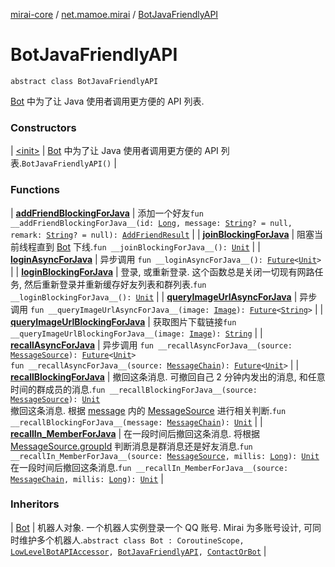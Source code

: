 [mirai-core](../../index.md) / [net.mamoe.mirai](../index.md) / [BotJavaFriendlyAPI](./index.md)

# BotJavaFriendlyAPI

`abstract class BotJavaFriendlyAPI`

[Bot](../-bot/index.md) 中为了让 Java 使用者调用更方便的 API 列表.

### Constructors

| [&lt;init&gt;](-init-.md) | [Bot](../-bot/index.md) 中为了让 Java 使用者调用更方便的 API 列表.`BotJavaFriendlyAPI()` |

### Functions

| [__addFriendBlockingForJava__](__add-friend-blocking-for-java__.md) | 添加一个好友`fun __addFriendBlockingForJava__(id: `[`Long`](https://kotlinlang.org/api/latest/jvm/stdlib/kotlin/-long/index.html)`, message: `[`String`](https://kotlinlang.org/api/latest/jvm/stdlib/kotlin/-string/index.html)`? = null, remark: `[`String`](https://kotlinlang.org/api/latest/jvm/stdlib/kotlin/-string/index.html)`? = null): `[`AddFriendResult`](../../net.mamoe.mirai.data/-add-friend-result/index.md) |
| [__joinBlockingForJava__](__join-blocking-for-java__.md) | 阻塞当前线程直到 [Bot](../-bot/index.md) 下线.`fun __joinBlockingForJava__(): `[`Unit`](https://kotlinlang.org/api/latest/jvm/stdlib/kotlin/-unit/index.html) |
| [__loginAsyncForJava__](__login-async-for-java__.md) | 异步调用 [](#)`fun __loginAsyncForJava__(): `[`Future`](https://docs.oracle.com/javase/6/docs/api/java/util/concurrent/Future.html)`<`[`Unit`](https://kotlinlang.org/api/latest/jvm/stdlib/kotlin/-unit/index.html)`>` |
| [__loginBlockingForJava__](__login-blocking-for-java__.md) | 登录, 或重新登录. 这个函数总是关闭一切现有网路任务, 然后重新登录并重新缓存好友列表和群列表.`fun __loginBlockingForJava__(): `[`Unit`](https://kotlinlang.org/api/latest/jvm/stdlib/kotlin/-unit/index.html) |
| [__queryImageUrlAsyncForJava__](__query-image-url-async-for-java__.md) | 异步调用 [](#)`fun __queryImageUrlAsyncForJava__(image: `[`Image`](../../net.mamoe.mirai.message.data/-image/index.md)`): `[`Future`](https://docs.oracle.com/javase/6/docs/api/java/util/concurrent/Future.html)`<`[`String`](https://kotlinlang.org/api/latest/jvm/stdlib/kotlin/-string/index.html)`>` |
| [__queryImageUrlBlockingForJava__](__query-image-url-blocking-for-java__.md) | 获取图片下载链接`fun __queryImageUrlBlockingForJava__(image: `[`Image`](../../net.mamoe.mirai.message.data/-image/index.md)`): `[`String`](https://kotlinlang.org/api/latest/jvm/stdlib/kotlin/-string/index.html) |
| [__recallAsyncForJava__](__recall-async-for-java__.md) | 异步调用 [](#)`fun __recallAsyncForJava__(source: `[`MessageSource`](../../net.mamoe.mirai.message.data/-message-source/index.md)`): `[`Future`](https://docs.oracle.com/javase/6/docs/api/java/util/concurrent/Future.html)`<`[`Unit`](https://kotlinlang.org/api/latest/jvm/stdlib/kotlin/-unit/index.html)`>`<br>`fun __recallAsyncForJava__(source: `[`MessageChain`](../../net.mamoe.mirai.message.data/-message-chain/index.md)`): `[`Future`](https://docs.oracle.com/javase/6/docs/api/java/util/concurrent/Future.html)`<`[`Unit`](https://kotlinlang.org/api/latest/jvm/stdlib/kotlin/-unit/index.html)`>` |
| [__recallBlockingForJava__](__recall-blocking-for-java__.md) | 撤回这条消息. 可撤回自己 2 分钟内发出的消息, 和任意时间的群成员的消息.`fun __recallBlockingForJava__(source: `[`MessageSource`](../../net.mamoe.mirai.message.data/-message-source/index.md)`): `[`Unit`](https://kotlinlang.org/api/latest/jvm/stdlib/kotlin/-unit/index.html)<br>撤回这条消息. 根据 [message](__recall-blocking-for-java__.md#net.mamoe.mirai.BotJavaFriendlyAPI$__recallBlockingForJava__(net.mamoe.mirai.message.data.MessageChain)/message) 内的 [MessageSource](../../net.mamoe.mirai.message.data/-message-source/index.md) 进行相关判断.`fun __recallBlockingForJava__(message: `[`MessageChain`](../../net.mamoe.mirai.message.data/-message-chain/index.md)`): `[`Unit`](https://kotlinlang.org/api/latest/jvm/stdlib/kotlin/-unit/index.html) |
| [__recallIn_MemberForJava__](__recall-in_-member-for-java__.md) | 在一段时间后撤回这条消息. 将根据 [MessageSource.groupId](#) 判断消息是群消息还是好友消息.`fun __recallIn_MemberForJava__(source: `[`MessageSource`](../../net.mamoe.mirai.message.data/-message-source/index.md)`, millis: `[`Long`](https://kotlinlang.org/api/latest/jvm/stdlib/kotlin/-long/index.html)`): `[`Unit`](https://kotlinlang.org/api/latest/jvm/stdlib/kotlin/-unit/index.html)<br>在一段时间后撤回这条消息.`fun __recallIn_MemberForJava__(source: `[`MessageChain`](../../net.mamoe.mirai.message.data/-message-chain/index.md)`, millis: `[`Long`](https://kotlinlang.org/api/latest/jvm/stdlib/kotlin/-long/index.html)`): `[`Unit`](https://kotlinlang.org/api/latest/jvm/stdlib/kotlin/-unit/index.html) |

### Inheritors

| [Bot](../-bot/index.md) | 机器人对象. 一个机器人实例登录一个 QQ 账号. Mirai 为多账号设计, 可同时维护多个机器人.`abstract class Bot : CoroutineScope, `[`LowLevelBotAPIAccessor`](../-low-level-bot-a-p-i-accessor/index.md)`, `[`BotJavaFriendlyAPI`](./index.md)`, `[`ContactOrBot`](../../net.mamoe.mirai.contact/-contact-or-bot/index.md) |

